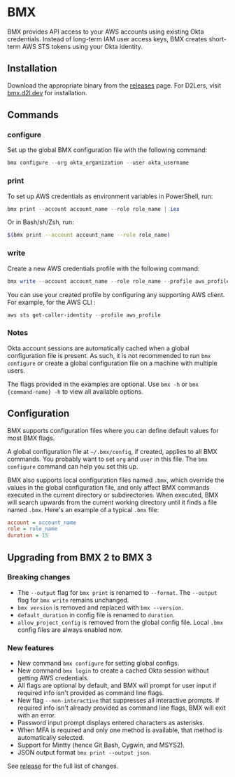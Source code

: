 # BMX

BMX provides API access to your AWS accounts using existing Okta credentials. Instead of long-term IAM user access keys, BMX creates short-term AWS STS tokens using your Okta identity.

## Installation

Download the appropriate binary from the [releases](https://github.com/Brightspace/bmx/releases) page. For D2Lers, visit [bmx.d2l.dev](https://bmx.d2l.dev) for installation.

## Commands

### configure

Set up the global BMX configuration file with the following command:
```PowerShell
bmx configure --org okta_organization --user okta_username
```
### print

To set up AWS credentials as environment variables in PowerShell, run:
```PowerShell
bmx print --account account_name --role role_name | iex
```
Or in Bash/sh/Zsh, run:
```Bash
$(bmx print --account account_name --role role_name)
```

### write

Create a new AWS credentials profile with the following command:
```Powershell
bmx write --account account_name --role role_name --profile aws_profile
```
You can use your created profile by configuring any supporting AWS client. For example, for the AWS CLI :
```Powershell
aws sts get-caller-identity --profile aws_profile
```

### Notes

Okta account sessions are automatically cached when a global configuration file is present. As such, it is not recommended to run `bmx configure` or create a global configuration file on a machine with multiple users.

The flags provided in the examples are optional. Use `bmx -h` or `bmx {command-name} -h` to view all available options.

## Configuration

BMX supports configuration files where you can define default values for most BMX flags.

A global configuration file at `~/.bmx/config`, if created, applies to all BMX commands.
You probably want to set `org` and `user` in this file.
The `bmx configure` command can help you set this up.

BMX also supports local configuration files named `.bmx`, which override the values in the global configuration file,
and only affect BMX commands executed in the current directory or subdirectories.
When executed, BMX will search upwards from the current working directory until it finds a file named `.bmx`.
Here's an example of a typical `.bmx` file:

```ini
account = account_name
role = role_name
duration = 15
```


## Upgrading from BMX 2 to BMX 3

### Breaking changes

* The `--output` flag for `bmx print` is renamed to `--format`. The `--output` flag for `bmx write` remains unchanged.
* `bmx version` is removed and replaced with `bmx --version`.
* `default_duration` in config file is renamed to `duration`.
* `allow_project_config` is removed from the global config file. Local `.bmx` config files are always enabled now.

### New features

* New command `bmx configure` for setting global configs.
* New command `bmx login` to create a cached Okta session without getting AWS credentials.
* All flags are optional by default, and BMX will prompt for user input if required info isn't provided as command line flags.
* New flag `--non-interactive` that suppresses all interactive prompts. If required info isn't already provided as command line flags, BMX will exit with an error.
* Password input prompt displays entered characters as asterisks.
* When MFA is required and only one method is available, that method is automatically selected.
* Support for Mintty (hence Git Bash, Cygwin, and MSYS2).
* JSON output format `bmx print --output json`.

See [release](https://github.com/Brightspace/bmx/releases) for the full list of changes.

